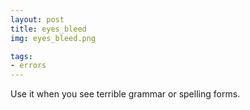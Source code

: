 ```yaml
---
layout: post
title: eyes_bleed
img: eyes_bleed.png

tags:
- errors
---
```

Use it when you see terrible grammar or spelling forms.
